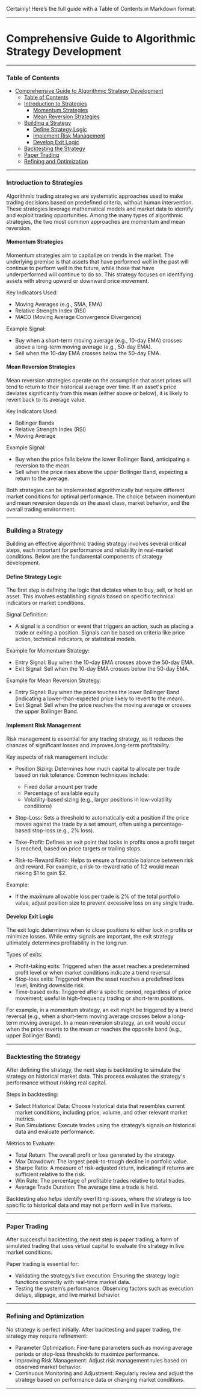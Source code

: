 Certainly! Here’s the full guide with a Table of Contents in Markdown format:

---

# Comprehensive Guide to Algorithmic Strategy Development

---

### Table of Contents

- [Comprehensive Guide to Algorithmic Strategy Development](#comprehensive-guide-to-algorithmic-strategy-development)
    - [Table of Contents](#table-of-contents)
    - [Introduction to Strategies](#introduction-to-strategies)
      - [Momentum Strategies](#momentum-strategies)
      - [Mean Reversion Strategies](#mean-reversion-strategies)
    - [Building a Strategy](#building-a-strategy)
      - [Define Strategy Logic](#define-strategy-logic)
      - [Implement Risk Management](#implement-risk-management)
      - [Develop Exit Logic](#develop-exit-logic)
    - [Backtesting the Strategy](#backtesting-the-strategy)
    - [Paper Trading](#paper-trading)
    - [Refining and Optimization](#refining-and-optimization)

---

### Introduction to Strategies

Algorithmic trading strategies are systematic approaches used to make trading decisions based on predefined criteria, without human intervention. These strategies leverage mathematical models and market data to identify and exploit trading opportunities. Among the many types of algorithmic strategies, the two most common approaches are momentum and mean reversion.

#### Momentum Strategies

Momentum strategies aim to capitalize on trends in the market. The underlying premise is that assets that have performed well in the past will continue to perform well in the future, while those that have underperformed will continue to do so. This strategy focuses on identifying assets with strong upward or downward price movement.

Key Indicators Used:
- Moving Averages (e.g., SMA, EMA)
- Relative Strength Index (RSI)
- MACD (Moving Average Convergence Divergence)

Example Signal:
- Buy when a short-term moving average (e.g., 10-day EMA) crosses above a long-term moving average (e.g., 50-day EMA).
- Sell when the 10-day EMA crosses below the 50-day EMA.

#### Mean Reversion Strategies

Mean reversion strategies operate on the assumption that asset prices will tend to return to their historical average over time. If an asset's price deviates significantly from this mean (either above or below), it is likely to revert back to its average value.

Key Indicators Used:
- Bollinger Bands
- Relative Strength Index (RSI)
- Moving Average

Example Signal:
- Buy when the price falls below the lower Bollinger Band, anticipating a reversion to the mean.
- Sell when the price rises above the upper Bollinger Band, expecting a return to the average.

Both strategies can be implemented algorithmically but require different market conditions for optimal performance. The choice between momentum and mean reversion depends on the asset class, market behavior, and the overall trading environment.

---

### Building a Strategy

Building an effective algorithmic trading strategy involves several critical steps, each important for performance and reliability in real-market conditions. Below are the fundamental components of strategy development.

#### Define Strategy Logic

The first step is defining the logic that dictates when to buy, sell, or hold an asset. This involves establishing signals based on specific technical indicators or market conditions.

Signal Definition:
- A signal is a condition or event that triggers an action, such as placing a trade or exiting a position. Signals can be based on criteria like price action, technical indicators, or statistical models.

Example for Momentum Strategy:
- Entry Signal: Buy when the 10-day EMA crosses above the 50-day EMA.
- Exit Signal: Sell when the 10-day EMA crosses below the 50-day EMA.

Example for Mean Reversion Strategy:
- Entry Signal: Buy when the price touches the lower Bollinger Band (indicating a lower-than-expected price likely to revert to the mean).
- Exit Signal: Sell when the price reaches the moving average or crosses the upper Bollinger Band.

#### Implement Risk Management

Risk management is essential for any trading strategy, as it reduces the chances of significant losses and improves long-term profitability.

Key aspects of risk management include:
- Position Sizing: Determines how much capital to allocate per trade based on risk tolerance. Common techniques include:
  - Fixed dollar amount per trade
  - Percentage of available equity
  - Volatility-based sizing (e.g., larger positions in low-volatility conditions)

- Stop-Loss: Sets a threshold to automatically exit a position if the price moves against the trade by a set amount, often using a percentage-based stop-loss (e.g., 2% loss).

- Take-Profit: Defines an exit point that locks in profits once a profit target is reached, based on price targets or trailing stops.

- Risk-to-Reward Ratio: Helps to ensure a favorable balance between risk and reward. For example, a risk-to-reward ratio of 1:2 would mean risking $1 to gain $2.

Example:
- If the maximum allowable loss per trade is 2% of the total portfolio value, adjust position size to prevent excessive loss on any single trade.

#### Develop Exit Logic

The exit logic determines when to close positions to either lock in profits or minimize losses. While entry signals are important, the exit strategy ultimately determines profitability in the long run.

Types of exits:
- Profit-taking exits: Triggered when the asset reaches a predetermined profit level or when market conditions indicate a trend reversal.
- Stop-loss exits: Triggered when the asset reaches a predefined loss level, limiting downside risk.
- Time-based exits: Triggered after a specific period, regardless of price movement; useful in high-frequency trading or short-term positions.

For example, in a momentum strategy, an exit might be triggered by a trend reversal (e.g., when a short-term moving average crosses below a long-term moving average). In a mean reversion strategy, an exit would occur when the price reverts to the mean or reaches the opposite band (e.g., upper Bollinger Band).

---

### Backtesting the Strategy

After defining the strategy, the next step is backtesting to simulate the strategy on historical market data. This process evaluates the strategy's performance without risking real capital.

Steps in backtesting:
- Select Historical Data: Choose historical data that resembles current market conditions, including price, volume, and other relevant market metrics.
- Run Simulations: Execute trades using the strategy’s signals on historical data and evaluate performance.

Metrics to Evaluate:
  - Total Return: The overall profit or loss generated by the strategy.
  - Max Drawdown: The largest peak-to-trough decline in portfolio value.
  - Sharpe Ratio: A measure of risk-adjusted return, indicating if returns are sufficient relative to the risk.
  - Win Rate: The percentage of profitable trades relative to total trades.
  - Average Trade Duration: The average time a trade is held.

Backtesting also helps identify overfitting issues, where the strategy is too specific to historical data and may not perform well in live markets.

---

### Paper Trading

After successful backtesting, the next step is paper trading, a form of simulated trading that uses virtual capital to evaluate the strategy in live market conditions.

Paper trading is essential for:
- Validating the strategy’s live execution: Ensuring the strategy logic functions correctly with real-time market data.
- Testing the system’s performance: Observing factors such as execution delays, slippage, and live market behavior.

---

### Refining and Optimization

No strategy is perfect initially. After backtesting and paper trading, the strategy may require refinement:

- Parameter Optimization: Fine-tune parameters such as moving average periods or stop-loss thresholds to maximize performance.
- Improving Risk Management: Adjust risk management rules based on observed market behavior.
- Continuous Monitoring and Adjustment: Regularly review and adjust the strategy based on performance data or changing market conditions.

---


